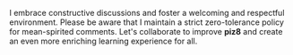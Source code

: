 I embrace constructive discussions and foster a welcoming and respectful environment. Please be aware that I maintain a strict zero-tolerance policy for mean-spirited comments. Let's collaborate to improve **piz8** and create an even more enriching learning experience for all.